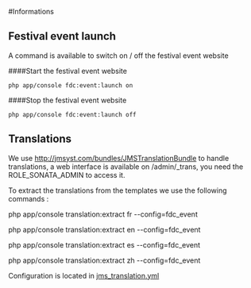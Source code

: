 #Informations

## Festival event launch

A command is available to switch on / off the festival event website

####Start the festival event website

    php app/console fdc:event:launch on

####Stop the festival event website

    php app/console fdc:event:launch off

## Translations

We use http://jmsyst.com/bundles/JMSTranslationBundle to handle translations, a web interface is available on /admin/_trans, you need the ROLE_SONATA_ADMIN to access it.

To extract the translations from the templates we use the following commands :

php app/console translation:extract fr --config=fdc_event

php app/console translation:extract en --config=fdc_event

php app/console translation:extract es --config=fdc_event

php app/console translation:extract zh --config=fdc_event

Configuration is located in [jms_translation.yml][1]

[1]: https://github.com/Ohwee/festival-cannes-2016/blob/master/app/config/bundles/jms_translation.yml